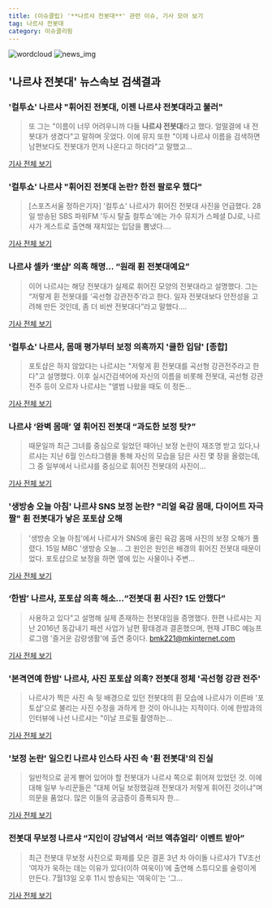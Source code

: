 ```yaml
---
title: (이슈클립) '**나르샤 전봇대**' 관련 이슈, 기사 모아 보기
tag: 나르샤 전봇대
category: 이슈클리핑
---
```

![wordcloud](https://s3.ap-northeast-2.amazonaws.com/lyrics101-wordcloud/2018-08-28-1535438404.png)
![news_img](https://user-images.githubusercontent.com/42597476/44507050-1206f400-a6e4-11e8-8d98-7ffbfebb353f.png)
## **'**나르샤 전봇대**'** 뉴스속보 검색결과
### '컬투쇼' 나르샤 "휘어진 전봇대, 이젠 **나르샤 전봇대**라고 불러"

>또 그는 "이름이 너무 어려우니까 다들 **나르샤 전봇대**라고 했다. 얼떨결에 내 전봇대가 생겼다"고 말하며 웃었다. 이에 뮤지 또한 "이제 나르샤 이름을 검색하면 남편보다도 전봇대가 먼저 나온다고 하더라"고 말했고...

<a href="http://tvdaily.asiae.co.kr/read.php3?aid=15354376371389012002" target="_blank">기사 전체 보기</a>

### '컬투쇼' 나르샤 "휘어진 전봇대 논란? 한전 팔로우 했다"

>[스포츠서울 정하은기자] '컬투쇼' 나르샤가 휘어진 전봇대 사진을 언급했다. 28일 방송된 SBS 파워FM '두시 탈출 컬투쇼'에는 가수 뮤지가 스페셜 DJ로, 나르샤가 게스트로 출연해 재치있는 입담을 뽐냈다....

<a href="http://www.sportsseoul.com/news/read/674505" target="_blank">기사 전체 보기</a>

### 나르샤 셀카 ‘뽀샵’ 의혹 해명… “원래 휜 전봇대예요”

>이어 나르샤는 해당 전봇대가 실제로 휘어진 모양의 전봇대라고 설명했다. 그는 “저렇게 휜 전봇대를 ‘곡선형 강관전주’라고 한다. 일자 전봇대보다 안전성을 고려해 만든 것인데, 좀 더 비싼 전봇대다”라고 말했다....

<a href="http://news.donga.com/3/all/20180821/91608019/2" target="_blank">기사 전체 보기</a>

### '컬투쇼' 나르샤, 몸매 평가부터 보정 의혹까지 '쿨한 입담' [종합]

>포토샵은 하지 않았다는 나르샤는 "저렇게 휜 전봇대를 곡선형 강관전주라고 한다"고 설명했다. 이후 실시간검색어에 자신의 이름을 비롯해 전봇대, 곡선형 강관전주 등이 오르자 나르샤는 "앨범 나왔을 때도 이 정돈...

<a href="http://www.mydaily.co.kr/new_yk/html/read.php?newsid=201808211541542943&ext=na" target="_blank">기사 전체 보기</a>

### 나르샤 ‘완벽 몸매’ 옆 휘어진 전봇대 “과도한 보정 탓?”

>때문일까 최근 그녀를 중심으로 일었던 때아닌 보정 논란이 재조명 받고 있다,나르샤는 지난 6월 인스타그램을 통해 자신의 모습을 담은 사진 몇 장을 올렸는데, 그 중 일부에서 나르샤를 중심으로 휘어진 전봇대의 사진이...

<a href="http://www.kookje.co.kr/news2011/asp/newsbody.asp?code=0500&key=20180803.99099001330" target="_blank">기사 전체 보기</a>

### '생방송 오늘 아침' 나르샤 SNS 보정 논란? "리얼 육감 몸매, 다이어트 자극 짤" 휜 전봇대가 낳은 포토샵 오해

>'생방송 오늘 아침'에서 나르샤가 SNS에 올린 육감 몸매 사진의 보정 오해가 풀렸다.   15일 MBC '생방송 오늘... 그 원인은 원인은 배경의 휘어진 전봇대 때문이었다. 포토샵으로 보정을 하면 옆에 있는 사물이나 주변...

<a href="http://www.topstarnews.net/news/articleView.html?idxno=464524" target="_blank">기사 전체 보기</a>

### ‘한밤’ 나르샤, 포토샵 의혹 해소...“전봇대 휜 사진? 1도 안했다”

>사용하고 있다"고 설명해 실제 존재하는 전봇대임을 증명했다. 한편 나르샤는 지난 2016년 동갑내기 패션 사업가 남편 황태경과 결혼했으며, 현재 JTBC 예능프로그램 '즐거운 감량생활'에 출연 중이다. bmk221@mkinternet.com

<a href="http://star.mk.co.kr/new/view.php?mc=ST&year=2018&no=420845" target="_blank">기사 전체 보기</a>

### '본격연예 한밤' 나르샤, 사진 포토샵 의혹? 전봇대 정체 '곡선형 강관 전주'

>나르샤가 찍은 사진 속 뒷 배경으로 있던 전봇대의 휜 모습에 나르샤가 이른바 '포토샵'으로 불리는 사진 수정을 과하게 한 것이 아니냐는 지적이다.   이에 한밤과의 인터뷰에 나선 나르샤는 "이날 프로필 촬영하는...

<a href="http://news20.busan.com/controller/newsController.jsp?newsId=20180703000322" target="_blank">기사 전체 보기</a>

### '보정 논란' 일으킨 나르샤 인스타 사진 속 '휜 전봇대'의 진실

>일반적으로 곧게 뻗어 있어야 할 전봇대가 나르샤 쪽으로 휘어져 있었던 것. 이에 대해 일부 누리꾼들은 "대체 어딜 보정했길래 전봇대가 저렇게 휘어진 것이냐"며 의문을 품었다. 많은 이들의 궁금증이 증폭되자 한...

<a href="http://www.insight.co.kr/news/163188" target="_blank">기사 전체 보기</a>

### 전봇대 무보정 나르샤 “지인이 강남역서 ‘러브 액츄얼리’ 이벤트 받아”

>최근 전봇대 무보정 사진으로 화제를 모은 결혼 3년 차 아이돌 나르샤가 TV조선 ‘여자가 욱하는 데는 이유가 있다(이하 여욱이)’에 출연해 스튜디오를 술렁이게 만든다. 7월13일 오후 11시 방송되는 ‘여욱이’는 ‘그...

<a href="http://bntnews.hankyung.com/apps/news?popup=0&nid=04&c1=04&c2=04&c3=00&nkey=201807131005303&mode=sub_view" target="_blank">기사 전체 보기</a>


